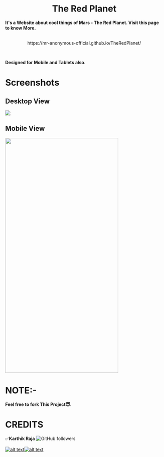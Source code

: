[1.1]: https://img.icons8.com/ios-filled/25/000000/instagram-new.png
[1.2]: https://img.icons8.com/metro/26/000000/twitter.png
[1]: https://www.instagram.com/mr.anonymous_official
[11]: https://twitter.com/MrAnonymousofcl


<h1 align="center">The Red Planet</h1>

**It's a Website about cool things of Mars - The Red Planet. Visit this page to know More.**
<br/>
<br/>

<p align="center">https://mr-anonymous-official.github.io/TheRedPlanet/</p>

<br/>

**Designed for Mobile and Tablets also.**
<br/>

# Screenshots

## Desktop View

<img src="https://user-images.githubusercontent.com/64122408/99086491-9e689e80-25ef-11eb-9fda-04be4a00b8d3.png">

## Mobile View

<img src="https://user-images.githubusercontent.com/64122408/99087328-a6750e00-25f0-11eb-9d7f-59cc13ec1ce0.jpg" height="750" width="360">


# NOTE:-
**Feel free to fork This Project😇.**<br/>

# CREDITS  
:white_check_mark:**Karthik Raja**
![GitHub followers](https://img.shields.io/github/followers/mr-anonymous-official?label=mr-anonymous-official&style=social) <br/>
<br/>
[![alt text][1.1]][1][![alt text][1.2]][11] <br/>
